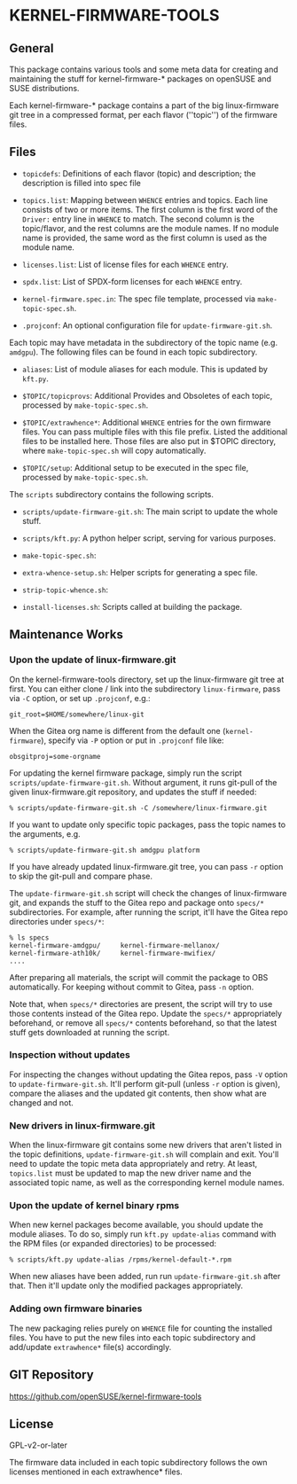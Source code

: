 # KERNEL-FIRMWARE-TOOLS

## General

This package contains various tools and some meta data for creating
and maintaining the stuff for kernel-firmware-* packages on openSUSE
and SUSE distributions.

Each kernel-firmware-* package contains a part of the big
linux-firmware git tree in a compressed format, per each flavor
(''topic'') of the firmware files.

## Files

- `topicdefs`:
  Definitions of each flavor (topic) and description;
  the description is filled into spec file

- `topics.list`:
  Mapping between `WHENCE` entries and topics.
  Each line consists of two or more items.  The first column is
  the first word of the `Driver:` entry line in `WHENCE` to match.
  The second column is the topic/flavor, and the rest columns
  are the module names.  If no module name is provided, the same
  word as the first column is used as the module name.

- `licenses.list`:
  List of license files for each `WHENCE` entry.

- `spdx.list`:
  List of SPDX-form licenses for each `WHENCE` entry.

- `kernel-firmware.spec.in`:
  The spec file template, processed via `make-topic-spec.sh`.

- `.projconf`:
  An optional configuration file for `update-firmware-git.sh`.

Each topic may have metadata in the subdirectory of the topic name
(e.g. `amdgpu`). The following files can be found in each topic
subdirectory.

- `aliases`:
  List of module aliases for each module.
  This is updated by `kft.py`.

- `$TOPIC/topicprovs`:
  Additional Provides and Obsoletes of each topic, processed
  by `make-topic-spec.sh`.

- `$TOPIC/extrawhence*`:
  Additional `WHENCE` entries for the own firmware files.
  You can pass multiple files with this file prefix.
  Listed the additional files to be installed here.
  Those files are also put in $TOPIC directory, where
  `make-topic-spec.sh` will copy automatically.

- `$TOPIC/setup`:
  Additional setup to be executed in the spec file, processed by
  `make-topic-spec.sh`.

The `scripts` subdirectory contains the following scripts.

- `scripts/update-firmware-git.sh`:
  The main script to update the whole stuff.

- `scripts/kft.py`:
  A python helper script, serving for various purposes.

- `make-topic-spec.sh`:
- `extra-whence-setup.sh`:
  Helper scripts for generating a spec file.

- `strip-topic-whence.sh`:
- `install-licenses.sh`:
  Scripts called at building the package.

## Maintenance Works

### Upon the update of linux-firmware.git

On the kernel-firmware-tools directory, set up the linux-firmware git
tree at first. You can either clone / link into the subdirectory
`linux-firmware`, pass via `-C` option, or set up `.projconf`, e.g.:
```
git_root=$HOME/somewhere/linux-git
```

When the Gitea org name is different from the default one
(`kernel-firmware`), specify via `-P` option or put in `.projconf`
file like:
```
obsgitproj=some-orgname
```

For updating the kernel firmware package, simply run the script
`scripts/update-firmware-git.sh`.  Without argument, it runs git-pull
of the given linux-firmware.git repository, and updates the stuff if
needed:
```
% scripts/update-firmware-git.sh -C /somewhere/linux-firmware.git
```

If you want to update only specific topic packages, pass the topic
names to the arguments, e.g.
```
% scripts/update-firmware-git.sh amdgpu platform
```

If you have already updated linux-firmware.git tree, you can pass `-r`
option to skip the git-pull and compare phase.

The `update-firmware-git.sh` script will check the changes of
linux-firmware git, and expands the stuff to the Gitea repo and
package onto `specs/*` subdirectories. For example, after running the
script, it'll have the Gitea repo directories under `specs/*`:
```
% ls specs
kernel-firmware-amdgpu/     kernel-firmware-mellanox/
kernel-firmware-ath10k/     kernel-firmware-mwifiex/
....
```

After preparing all materials, the script will commit the package to
OBS automatically. For keeping without commit to Gitea, pass `-n`
option.

Note that, when `specs/*` directories are present, the script will try
to use those contents instead of the Gitea repo. Update the `specs/*`
appropriately beforehand, or remove all `specs/*` contents beforehand,
so that the latest stuff gets downloaded at running the script.

### Inspection without updates

For inspecting the changes without updating the Gitea repos,
pass `-V` option to `update-firmware-git.sh`. It'll perform git-pull
(unless `-r` option is given), compare the aliases and the updated git
contents, then show what are changed and not.

### New drivers in linux-firmware.git

When the linux-firmware git contains some new drivers that aren't
listed in the topic definitions, `update-firmware-git.sh` will complain
and exit. You'll need to update the topic meta data appropriately and
retry. At least, `topics.list` must be updated to map the new driver
name and the associated topic name, as well as the corresponding
kernel module names.

### Upon the update of kernel binary rpms

When new kernel packages become available, you should update the
module aliases.
To do so, simply run `kft.py update-alias` command with the RPM files
(or expanded directories) to be processed:
```
% scripts/kft.py update-alias /rpms/kernel-default-*.rpm
```

When new aliases have been added, run run `update-firmware-git.sh` after
that. Then it'll update only the modified packages appropriately.

### Adding own firmware binaries

The new packaging relies purely on `WHENCE` file for counting the
installed files. You have to put the new files into each topic
subdirectory and add/update `extrawhence*` file(s) accordingly.

## GIT Repository

https://github.com/openSUSE/kernel-firmware-tools

## License

GPL-v2-or-later

The firmware data included in each topic subdirectory follows the own
licenses mentioned in each extrawhence* files.
